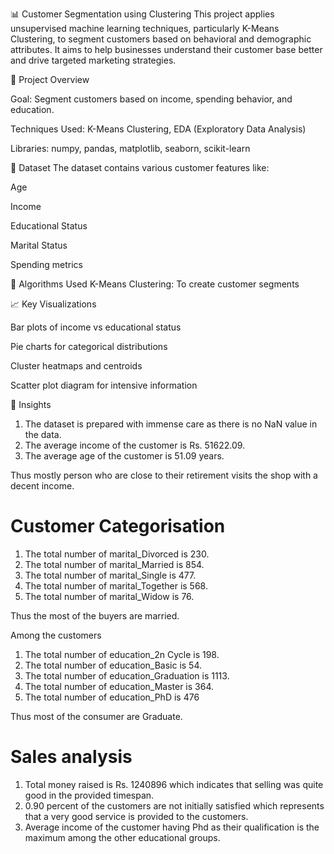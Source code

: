 📊 Customer Segmentation using Clustering
This project applies unsupervised machine learning techniques, particularly K-Means Clustering, to segment customers based on behavioral and demographic attributes. It aims to help businesses understand their customer base better and drive targeted marketing strategies.

🚀 Project Overview

Goal: Segment customers based on income, spending behavior, and education.

Techniques Used: K-Means Clustering, EDA (Exploratory Data Analysis)

Libraries: numpy, pandas, matplotlib, seaborn, scikit-learn

📂 Dataset
The dataset contains various customer features like:

Age

Income

Educational Status

Marital Status

Spending metrics

🧠 Algorithms Used
K-Means Clustering: To create customer segments


📈 Key Visualizations

Bar plots of income vs educational status

Pie charts for categorical distributions

Cluster heatmaps and centroids

Scatter plot diagram for intensive information

📌 Insights

1. The dataset is prepared with immense care as there is no NaN value in the data.
2. The average income of the customer is Rs. 51622.09.
3. The average age of the customer is 51.09 years.

Thus mostly person who are close to their retirement visits the shop with a decent income.

# Customer Categorisation


1. The total number of marital_Divorced is 230.
2. The total number of marital_Married is 854.
3. The total number of marital_Single is 477.
4. The total number of marital_Together is 568.
5. The total number of marital_Widow is 76.

Thus the most of the buyers are married.

Among the customers 

1. The total number of education_2n Cycle is 198.
2. The total number of education_Basic is 54.
3. The total number of education_Graduation is 1113.
4. The total number of education_Master is 364.
5. The total number of education_PhD is 476

Thus most of the consumer are Graduate.

# Sales analysis

1. Total money raised is Rs. 1240896 which indicates that selling was quite good in the provided timespan.
2. 0.90 percent of the customers are not initially satisfied which represents that a very good service is provided to the customers.
3. Average income of the customer having Phd as their qualification is the maximum among the other educational groups. 
